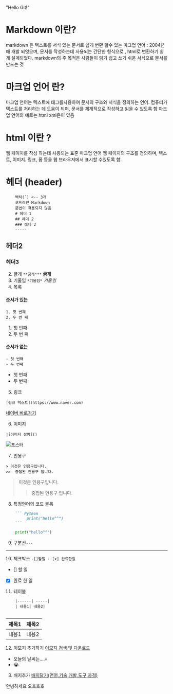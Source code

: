 "Hello Git!" 

# Markdown 이란? 
markdown 은 텍스트를 서식 있는 문서로 쉽게 변환 할수 있는 마크업 언어 : 2004년애 개발 되엇으며, 문서를 작성하는데 사용되는 간단한 형식으로 , html로 변환하기 쉽게 설계되었다.
markdown의 주 목적은 사람들이 읽기 쉽고 쓰기 쉬운 서식으로 문서를 만드는 것

# 마크업 언어 란?
마크업 언어는 텍스트에 태그를사용하여 문서의 구조와 서식을 정의하는 언어.
컴퓨터가 텍스트를 처리하는 데 도움이 되며, 문서를 체계적으로 작성하고 읽을 수 있도록 함
마크업 언어의 예로는 html xml읃이 있음

# html 이란 ?
웹 페이지를 작성 하는데 사용되는 표준 마크업 언어
웹 페이지의 구조를 정의하며, 텍스트, 이미지. 링크, 폼 등을 웹 브라우저에서 표시할 수있도록 함.

# **헤더 (header)**
```
    백틱(`) <-- 3개
    코드라인 Markdown
    문법이 적용되지 않음
    # 헤더 1
    ## 헤더 2
    ### 헤더 3
    -----
```
## 헤더2
### 헤더3

2. 굵게 
```**굵게***```
**굵게**
3. 기울임
```*기울임*```
*기울임*
4. 목록
#### 순서가 있는
```
1. 첫 번째
2. 두 번 째
```
1. 첫 번째
2. 두 번 째
#### 순서가 없는
```
- 첫 번째
- 두 번째
```
- 첫 번째
- 두 번째

5. 링크
```
[링크 텍스트](https://www.naver.com)
```
[네이버 바로가기](https://www.naver.com)

6. 이미지
```
|[이미지 설명]()
```
![포스터](https://)

7. 인용구
```
> 이것은 인용구입니다.
>>  중첩된 인용구 입니다.
```
> 이것은 인용구입니다.
>> 중첩된 인용구 입니다.

8. 특정언어의 코드 블록
``` Markdown
    ``` Python
         print("hello^^")
    ```
```
```python
    print("hello^^")
```

9. 구분선```---```
---
10. 체크박스
``` -[]할일 - [x] 완료한일 ```
- [] 할 일
- [x] 완료 한 일

11. 테이블
``` | 제목1 | 제목2 |
    |------| -----|
    | 내용1| 내용2|
    
```
| 제목1 | 제목2 |
|------|-----|
| 내용1| 내용2|

12. 이모지 추가하기
[이모지 검색 및 다운로드](https://emojipedia.org/)

- 오늘의 날씨는....💀
- 😭

3. 배지추가
[배지달기(언어,기술,개발,도구,자격)](https://simpleicons.org)


안녕하세요 오호호호